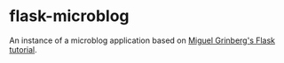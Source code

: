 # flask-microblog
An instance of a microblog application based on [Miguel Grinberg's Flask tutorial](https://blog.miguelgrinberg.com/post/the-flask-mega-tutorial-part-i-hello-world).
